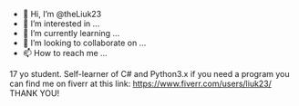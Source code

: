 - 👋 Hi, I’m @theLiuk23
- 👀 I’m interested in ...
- 🌱 I’m currently learning ...
- 💞️ I’m looking to collaborate on ...
- 📫 How to reach me ...

<!---
theLiuk23/theLiuk23 is a ✨ special ✨ repository because its `README.md` (this file) appears on your GitHub profile.
You can click the Preview link to take a look at your changes.
--->

17 yo student. Self-learner of C# and Python3.x
if you need a program you can find me on fiverr at this link: https://www.fiverr.com/users/liuk23/
THANK YOU!
